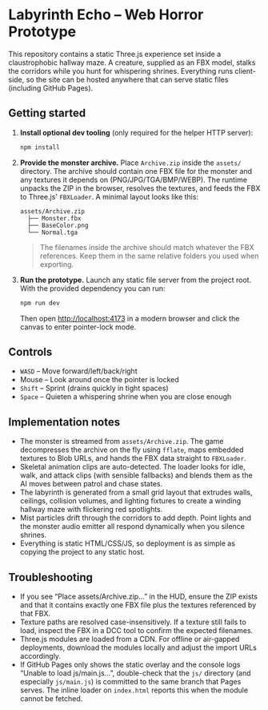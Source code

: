 # Labyrinth Echo – Web Horror Prototype

This repository contains a static Three.js experience set inside a claustrophobic
hallway maze. A creature, supplied as an FBX model, stalks the corridors while
you hunt for whispering shrines. Everything runs client-side, so the site can be
hosted anywhere that can serve static files (including GitHub Pages).

## Getting started

1. **Install optional dev tooling** (only required for the helper HTTP server):

   ```bash
   npm install
   ```

2. **Provide the monster archive.** Place `Archive.zip` inside the `assets/`
   directory. The archive should contain one FBX file for the monster and any
   textures it depends on (PNG/JPG/TGA/BMP/WEBP). The runtime unpacks the ZIP in
   the browser, resolves the textures, and feeds the FBX to Three.js' `FBXLoader`.
   A minimal layout looks like this:

   ```
   assets/Archive.zip
     ├── Monster.fbx
     ├── BaseColor.png
     └── Normal.tga
   ```

   > The filenames inside the archive should match whatever the FBX references.
   > Keep them in the same relative folders you used when exporting.

3. **Run the prototype.** Launch any static file server from the project root.
   With the provided dependency you can run:

   ```bash
   npm run dev
   ```

   Then open <http://localhost:4173> in a modern browser and click the canvas to
   enter pointer-lock mode.

## Controls

- `WASD` – Move forward/left/back/right
- Mouse – Look around once the pointer is locked
- `Shift` – Sprint (drains quickly in tight spaces)
- `Space` – Quieten a whispering shrine when you are close enough

## Implementation notes

- The monster is streamed from `assets/Archive.zip`. The game decompresses the
  archive on the fly using `fflate`, maps embedded textures to Blob URLs, and
  hands the FBX data straight to `FBXLoader`.
- Skeletal animation clips are auto-detected. The loader looks for idle, walk,
  and attack clips (with sensible fallbacks) and blends them as the AI moves
  between patrol and chase states.
- The labyrinth is generated from a small grid layout that extrudes walls,
  ceilings, collision volumes, and lighting fixtures to create a winding hallway
  maze with flickering red spotlights.
- Mist particles drift through the corridors to add depth. Point lights and the
  monster audio emitter all respond dynamically when you silence shrines.
- Everything is static HTML/CSS/JS, so deployment is as simple as copying the
  project to any static host.

## Troubleshooting

- If you see “Place assets/Archive.zip…” in the HUD, ensure the ZIP exists and
  that it contains exactly one FBX file plus the textures referenced by that FBX.
- Texture paths are resolved case-insensitively. If a texture still fails to
  load, inspect the FBX in a DCC tool to confirm the expected filenames.
- Three.js modules are loaded from a CDN. For offline or air-gapped deployments,
  download the modules locally and adjust the import URLs accordingly.
- If GitHub Pages only shows the static overlay and the console logs “Unable to
  load js/main.js…”, double-check that the `js/` directory (and especially
  `js/main.js`) is committed to the same branch that Pages serves. The inline
  loader on `index.html` reports this when the module cannot be fetched.
